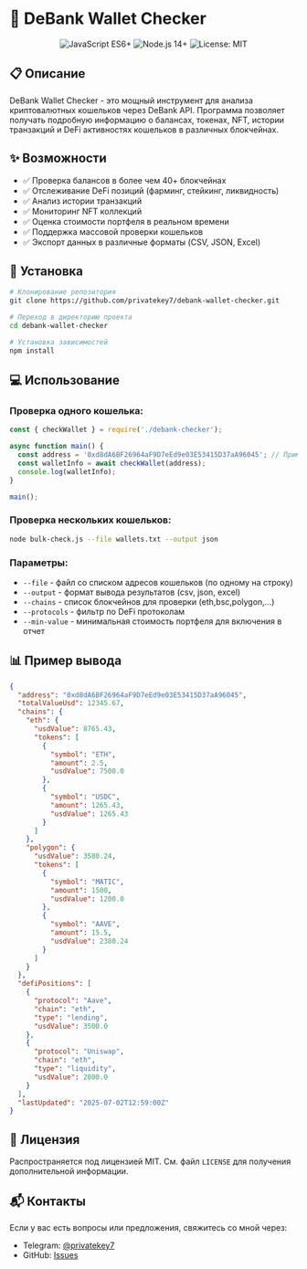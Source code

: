 # 🔎 DeBank Wallet Checker

<div align="center">
  <img src="https://img.shields.io/badge/JavaScript-ES6+-yellow.svg" alt="JavaScript ES6+"/>
  <img src="https://img.shields.io/badge/Node.js-14+-green.svg" alt="Node.js 14+"/>
  <img src="https://img.shields.io/badge/License-MIT-green.svg" alt="License: MIT"/>
</div>

## 📋 Описание

DeBank Wallet Checker - это мощный инструмент для анализа криптовалютных кошельков через DeBank API. Программа позволяет получать подробную информацию о балансах, токенах, NFT, истории транзакций и DeFi активностях кошельков в различных блокчейнах.

## ✨ Возможности

- ✅ Проверка балансов в более чем 40+ блокчейнах
- ✅ Отслеживание DeFi позиций (фарминг, стейкинг, ликвидность)
- ✅ Анализ истории транзакций
- ✅ Мониторинг NFT коллекций
- ✅ Оценка стоимости портфеля в реальном времени
- ✅ Поддержка массовой проверки кошельков
- ✅ Экспорт данных в различные форматы (CSV, JSON, Excel)

## 🚀 Установка

```bash
# Клонирование репозитория
git clone https://github.com/privatekey7/debank-wallet-checker.git

# Переход в директорию проекта
cd debank-wallet-checker

# Установка зависимостей
npm install
```
## 💻 Использование

### Проверка одного кошелька:

```javascript
const { checkWallet } = require('./debank-checker');

async function main() {
  const address = '0xd8dA6BF26964aF9D7eEd9e03E53415D37aA96045'; // Пример адреса
  const walletInfo = await checkWallet(address);
  console.log(walletInfo);
}

main();
```

### Проверка нескольких кошельков:

```bash
node bulk-check.js --file wallets.txt --output json
```

### Параметры:

- `--file` - файл со списком адресов кошельков (по одному на строку)
- `--output` - формат вывода результатов (csv, json, excel)
- `--chains` - список блокчейнов для проверки (eth,bsc,polygon,...)
- `--protocols` - фильтр по DeFi протоколам
- `--min-value` - минимальная стоимость портфеля для включения в отчет

## 📊 Пример вывода

```json
{
  "address": "0xd8dA6BF26964aF9D7eEd9e03E53415D37aA96045",
  "totalValueUsd": 12345.67,
  "chains": {
    "eth": {
      "usdValue": 8765.43,
      "tokens": [
        {
          "symbol": "ETH",
          "amount": 2.5,
          "usdValue": 7500.0
        },
        {
          "symbol": "USDC",
          "amount": 1265.43,
          "usdValue": 1265.43
        }
      ]
    },
    "polygon": {
      "usdValue": 3580.24,
      "tokens": [
        {
          "symbol": "MATIC",
          "amount": 1500,
          "usdValue": 1200.0
        },
        {
          "symbol": "AAVE",
          "amount": 15.5,
          "usdValue": 2380.24
        }
      ]
    }
  },
  "defiPositions": [
    {
      "protocol": "Aave",
      "chain": "eth",
      "type": "lending",
      "usdValue": 3500.0
    },
    {
      "protocol": "Uniswap",
      "chain": "eth",
      "type": "liquidity",
      "usdValue": 2800.0
    }
  ],
  "lastUpdated": "2025-07-02T12:59:00Z"
}
```

## 📝 Лицензия

Распространяется под лицензией MIT. См. файл `LICENSE` для получения дополнительной информации.

## 📬 Контакты

Если у вас есть вопросы или предложения, свяжитесь со мной через:
- Telegram: [@privatekey7](https://t.me/privatekey7)
- GitHub: [Issues](https://github.com/privatekey7/debank-wallet-checker/issues)
